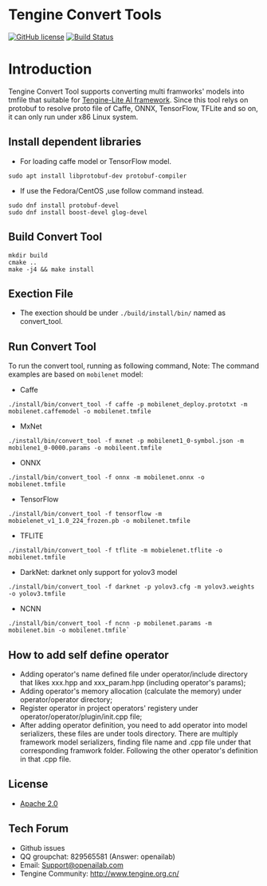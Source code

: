 # Tengine Convert Tools

[![GitHub license](http://OAID.github.io/pics/apache_2.0.svg)](./LICENSE) [![Build Status](https://img.shields.io/github/workflow/status/OAID/Tengine/Tengine-Lite-Actions/tengine-lite)](https://github.com/OAID/Tengine/actions?query=workflow%3ATengine-Lite-Actions) 

# Introduction

Tengine Convert Tool supports converting multi framworks' models into tmfile that suitable for [Tengine-Lite AI framework](https://github.com/OAID/Tengine/tree/tengine-lite).
Since this tool relys on protobuf to resolve proto file of Caffe, ONNX, TensorFlow, TFLite and so on, it can only run under x86 Linux system.

## Install dependent libraries
- For loading caffe model or TensorFlow model.
``` 
sudo apt install libprotobuf-dev protobuf-compiler
```

- If use the Fedora/CentOS ,use follow command instead.
```
sudo dnf install protobuf-devel
sudo dnf install boost-devel glog-devel
```

## Build Convert Tool
```
mkdir build
cmake ..
make -j4 && make install
```

## Exection File

- The exection should be under `./build/install/bin/` named as convert_tool.

## Run Convert Tool

To run the convert tool, running as following command, Note: The command examples are based on `mobilenet` model:

- Caffe
```
./install/bin/convert_tool -f caffe -p mobilenet_deploy.prototxt -m mobilenet.caffemodel -o mobilenet.tmfile
```

- MxNet
```
./install/bin/convert_tool -f mxnet -p mobilenet1_0-symbol.json -m mobilene1_0-0000.params -o mobileent.tmfile
```

- ONNX
```
./install/bin/convert_tool -f onnx -m mobilenet.onnx -o mobilenet.tmfile
```

- TensorFlow
```
./install/bin/convert_tool -f tensorflow -m mobielenet_v1_1.0_224_frozen.pb -o mobilenet.tmfile
```

- TFLITE
```
./install/bin/convert_tool -f tflite -m mobielenet.tflite -o mobilenet.tmfile
```

- DarkNet: darknet only support for yolov3 model
```
./install/bin/convert_tool -f darknet -p yolov3.cfg -m yolov3.weights -o yolov3.tmfile
```

- NCNN
```
./install/bin/convert_tool -f ncnn -p mobilenet.params -m mobilenet.bin -o mobilenet.tmfile`
```

## How to add self define operator

- Adding operator's name defined file under operator/include directory that likes xxx.hpp and xxx_param.hpp (including operator's params);
- Adding operator's memory allocation (calculate the memory) under operator/operator directory;
- Register operator in project operators' registery under operator/operator/plugin/init.cpp file;
- After adding operator definition, you need to add operator into model serializers, these files are under tools directory. There are multiply framework model serializers, finding file name and .cpp file under that corresponding framwork folder. Following the other operator's definition in that .cpp file.

## License

- [Apache 2.0](LICENSE)

## Tech Forum
- Github issues
- QQ groupchat: 829565581 (Answer: openailab)
- Email: Support@openailab.com
- Tengine Community: http://www.tengine.org.cn/
